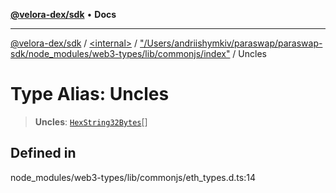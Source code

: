 [**@velora-dex/sdk**](../../../../README.md) • **Docs**

***

[@velora-dex/sdk](../../../../globals.md) / [\<internal\>](../../../README.md) / ["/Users/andriishymkiv/paraswap/paraswap-sdk/node\_modules/web3-types/lib/commonjs/index"](../README.md) / Uncles

# Type Alias: Uncles

> **Uncles**: [`HexString32Bytes`](../../../type-aliases/HexString32Bytes.md)[]

## Defined in

node\_modules/web3-types/lib/commonjs/eth\_types.d.ts:14

